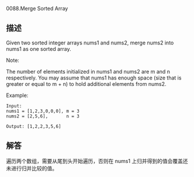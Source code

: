 0088.Merge Sorted Array

##  描述

Given two sorted integer arrays nums1 and nums2, merge nums2 into nums1 as one sorted array.

Note:

The number of elements initialized in nums1 and nums2 are m and n respectively.
You may assume that nums1 has enough space (size that is greater or equal to m + n) to hold additional elements from nums2.

Example:

```
Input:
nums1 = [1,2,3,0,0,0], m = 3
nums2 = [2,5,6],       n = 3

Output: [1,2,2,3,5,6]
```

## 解答

遍历两个数组，需要从尾到头开始遍历，否则在 nums1 上归并得到的值会覆盖还未进行归并比较的值。
